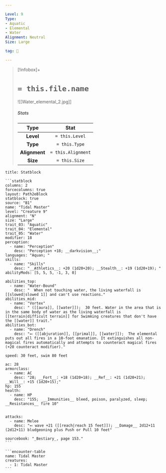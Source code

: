 ```yaml
---

Level: 9
Type:
- Aquatic
- Elemental
- Water
Alignment: Neutral
Size: Large

tag: 👹

---
```


> [!infobox]+
> #  `= this.file.name`
> ![[Water_elemental_2.jpg]]
> ##### Stats
> Type | Stat |
> :---:|:---:|
> **Level** | `= this.Level` |
> **Type** | `= this.Type` |
> **Alignment** | `= this.Alignment` |
> **Size** | `= this.Size` |



````ad-info
title: Statblock

```statblock
columns: 2
forcecolumns: true
layout: Path2eBlock
statblock: true
source: "B1"
name: "Tidal Master"
level: "Creature 9"
alignment: "N"
size: "Large"
trait_03: "Aquatic"
trait_04: "Elemental"
trait_05: "Water"
modifier: 18
perception:
  - name: "Perception"
    desc: "Perception +18; __darkvision__;"
languages: "Aquan; "
skills:
  - name: "Skills"
    desc: "__Athletics__: +20 (1d20+20); __Stealth__: +19 (1d20+19); "
abilityMods: [5, 5, 5, -1, 3, 0]

abilities_top:
  - name: "Water-Bound"
    desc: "  When not touching water, the living waterfall is [[slowed|slowed 1]] and can't use reactions."
abilities_mid:
  - name: "Vortex"
    desc: " ([[aura]], [[water]]);  30 feet. Water in the area that is in the same body of water as the living waterfall is [[terrain|difficult terrain]] for Swimming creatures that don't have the [[water]] trait."
abilities_bot:
  - name: "Drench"
    desc: "⬻ ([[abjuration]], [[primal]], [[water]]);  The elemental puts out all fires in a 10-foot emanation. It extinguishes all non-magical fires automatically and attempts to counteract magical fires (+20 counteract modifier)."

speed: 30 feet, swim 80 feet

ac: 28
armorclass:
  - name: AC
    desc: "28; __Fort__: +18 (1d20+18); __Ref__: +21 (1d20+21); __Will__: +15 (1d20+15);"
hp: 155
health:
  - name: HP
    desc: "155;  __Immunities__ bleed, poison, paralyzed, sleep; __Resistances__ fire 10"


attacks:
  - name: Melee
    desc: "⬻ wave +21 ([[reach|reach 15 feet]]); __Damage__ 2d12+11 (2d12+11) bludgeoning plus Push or Pull 10 feet"

sourcebook: "_Bestiary_, page 153."
```

```encounter-table
name: Tidal Master
creatures:
  - 1: Tidal Master
```

````


